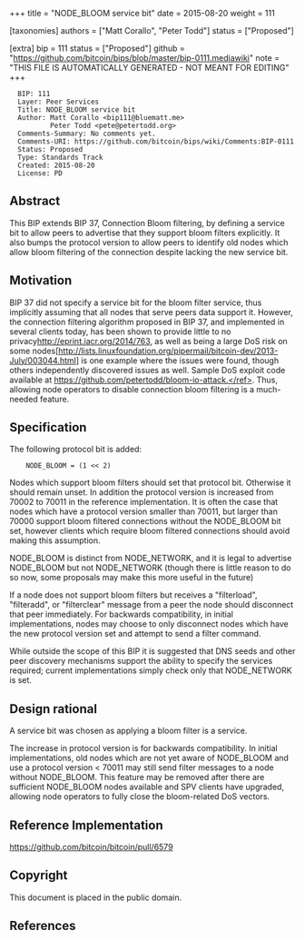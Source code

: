 
+++
title = "NODE_BLOOM service bit"
date = 2015-08-20
weight = 111

[taxonomies]
authors = ["Matt Corallo", "Peter Todd"]
status = ["Proposed"]

[extra]
bip = 111
status = ["Proposed"]
github = "https://github.com/bitcoin/bips/blob/master/bip-0111.mediawiki"
note = "THIS FILE IS AUTOMATICALLY GENERATED - NOT MEANT FOR EDITING"
+++

```
  BIP: 111
  Layer: Peer Services
  Title: NODE_BLOOM service bit
  Author: Matt Corallo <bip111@bluematt.me>
          Peter Todd <pete@petertodd.org>
  Comments-Summary: No comments yet.
  Comments-URI: https://github.com/bitcoin/bips/wiki/Comments:BIP-0111
  Status: Proposed
  Type: Standards Track
  Created: 2015-08-20
  License: PD
```

<h2> Abstract </h2>


This BIP extends BIP 37, Connection Bloom filtering, by defining a
service bit to allow peers to advertise that they support bloom filters
explicitly. It also bumps the protocol version to allow peers to
identify old nodes which allow bloom filtering of the connection despite
lacking the new service bit.


<h2> Motivation </h2>


BIP 37 did not specify a service bit for the bloom filter service, thus
implicitly assuming that all nodes that serve peers data support it.
However, the connection filtering algorithm proposed in BIP 37, and
implemented in several clients today, has been shown to provide little
to no privacy<ref>http://eprint.iacr.org/2014/763</ref>, as well as being a large DoS risk on some nodes<ref>[http://lists.linuxfoundation.org/pipermail/bitcoin-dev/2013-July/003044.html] is one example where the issues were found, though others independently discovered issues as well. Sample DoS exploit code available at https://github.com/petertodd/bloom-io-attack.</ref>.
Thus, allowing node operators to disable connection bloom filtering is a
much-needed feature.


<h2> Specification </h2>


The following protocol bit is added:

```
    NODE_BLOOM = (1 << 2)
```

Nodes which support bloom filters should set that protocol bit.
Otherwise it should remain unset. In addition the protocol version is
increased from 70002 to 70011 in the reference implementation. It is
often the case that nodes which have a protocol version smaller than
70011, but larger than 70000 support bloom filtered connections without
the NODE_BLOOM bit set, however clients which require bloom filtered
connections should avoid making this assumption.

NODE_BLOOM is distinct from NODE_NETWORK, and it is legal to advertise
NODE_BLOOM but not NODE_NETWORK (though there is little reason to do
so now, some proposals may make this more useful in the future)

If a node does not support bloom filters but receives a "filterload",
"filteradd", or "filterclear" message from a peer the node should
disconnect that peer immediately. For backwards compatibility, in
initial implementations, nodes may choose to only disconnect nodes which
have the new protocol version set and attempt to send a filter command.

While outside the scope of this BIP it is suggested that DNS seeds and
other peer discovery mechanisms support the ability to specify the
services required; current implementations simply check only that
NODE_NETWORK is set.


<h2> Design rational </h2>


A service bit was chosen as applying a bloom filter is a service.

The increase in protocol version is for backwards compatibility. In
initial implementations, old nodes which are not yet aware of NODE_BLOOM
and use a protocol version < 70011 may still send filter messages to a
node without NODE_BLOOM. This feature may be removed after there are
sufficient NODE_BLOOM nodes available and SPV clients have upgraded,
allowing node operators to fully close the bloom-related DoS vectors.


<h2> Reference Implementation </h2>


https://github.com/bitcoin/bitcoin/pull/6579


<h2> Copyright </h2>


This document is placed in the public domain.


<h2> References </h2>

<references>

